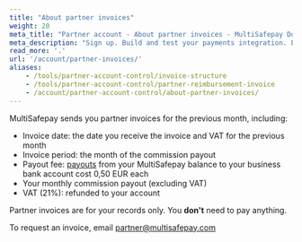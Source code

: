 ```yaml
---
title: "About partner invoices"
weight: 20
meta_title: "Partner account - About partner invoices - MultiSafepay Docs"
meta_description: "Sign up. Build and test your payments integration. Explore our products and services. Use our API Reference, SDKs, and wrappers. Get support."
read_more: '.'
url: '/account/partner-invoices/'
aliases:
    - /tools/partner-account-control/invoice-structure
    - /tools/partner-account-control/partner-reimbursement-invoice
    - /account/partner-account-control/about-partner-invoices/
---
```


MultiSafepay sends you partner invoices for the previous month, including:

- Invoice date: the date you receive the invoice and VAT for the previous month
- Invoice period: the month of the commission payout
- Payout fee: [payouts](/account/payouts/) from your MultiSafepay balance to your business bank account cost 0,50 EUR each
- Your monthly commission payout (excluding VAT)
- VAT (21%): refunded to your account

Partner invoices are for your records only. You **don't** need to pay anything.

To request an invoice, email <partner@multisafepay.com>